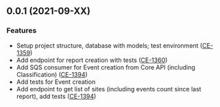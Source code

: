 ## 0.0.1 (2021-09-XX)

### Features
- Setup project structure, database with models; test environment ([CE-1359](https://jira.rfcx.org/browse/CE-1359))
- Add endpoint for report creation with tests ([CE-1360](https://jira.rfcx.org/browse/CE-1360))
- Add SQS consumer for Event creation from Core API (including Classification) ([CE-1394](https://jira.rfcx.org/browse/CE-1394))
- Add tests for Event creation
- Add endpoint to get list of sites (including events count since last report), add tests ([CE-1394](https://jira.rfcx.org/browse/CE-1394))
